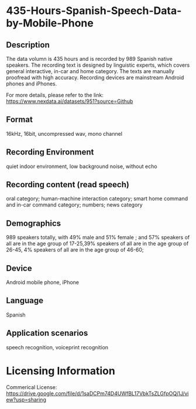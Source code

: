 # 435-Hours-Spanish-Speech-Data-by-Mobile-Phone


## Description
The data volumn is 435 hours and is recorded by 989 Spanish native speakers. The recording text is designed by linguistic experts, which covers general interactive, in-car and home category. The texts are manually proofread with high accuracy. Recording devices are mainstream Android phones and iPhones.

For more details, please refer to the link: https://www.nexdata.ai/datasets/951?source=Github



## Format
16kHz, 16bit, uncompressed wav, mono channel

## Recording Environment
quiet indoor environment, low background noise, without echo

## Recording content (read speech)
oral category; human-machine interaction category; smart home command and in-car command category; numbers; news category

## Demographics
989 speakers totally, with 49% male and 51% female ; and 57% speakers of all are in the age group of 17-25,39% speakers of all are in the age group of 26-45, 4% speakers of all are in the age group of 46-60;

## Device
Android mobile phone, iPhone

## Language
Spanish

## Application scenarios
speech recognition, voiceprint recognition

# Licensing Information
Commerical License: https://drive.google.com/file/d/1saDCPm74D4UWfBL17VbkTsZLGfpOQj1J/view?usp=sharing

